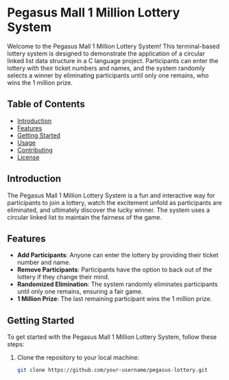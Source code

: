 # Pegasus Mall 1 Million Lottery System

Welcome to the Pegasus Mall 1 Million Lottery System! This terminal-based lottery system is designed to demonstrate the application of a circular linked list data structure in a C language project. Participants can enter the lottery with their ticket numbers and names, and the system randomly selects a winner by eliminating participants until only one remains, who wins the 1 million prize.

## Table of Contents

- [Introduction](#introduction)
- [Features](#features)
- [Getting Started](#getting-started)
- [Usage](#usage)
- [Contributing](#contributing)
- [License](#license)

## Introduction

The Pegasus Mall 1 Million Lottery System is a fun and interactive way for participants to join a lottery, watch the excitement unfold as participants are eliminated, and ultimately discover the lucky winner. The system uses a circular linked list to maintain the fairness of the game.

## Features

- **Add Participants**: Anyone can enter the lottery by providing their ticket number and name.
- **Remove Participants**: Participants have the option to back out of the lottery if they change their mind.
- **Randomized Elimination**: The system randomly eliminates participants until only one remains, ensuring a fair game.
- **1 Million Prize**: The last remaining participant wins the 1 million prize.

## Getting Started

To get started with the Pegasus Mall 1 Million Lottery System, follow these steps:

1. Clone the repository to your local machine:

   ```bash
   git clone https://github.com/your-username/pegasus-lottery.git

